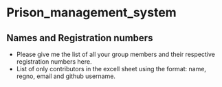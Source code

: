 # Prison_management_system

## Names and Registration numbers
* Please give me the list of all your group members and their respective registration numbers here.
* List of only contributors in the excell sheet using the format: name, regno, email and github username. 
